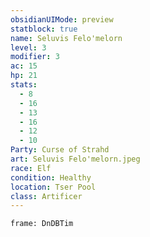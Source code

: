 ```yaml
---
obsidianUIMode: preview
statblock: true
name: Seluvis Felo'melorn
level: 3
modifier: 3
ac: 15
hp: 21
stats:
  - 8
  - 16
  - 13
  - 16
  - 12
  - 10
Party: Curse of Strahd
art: Seluvis Felo'melorn.jpeg
race: Elf
condition: Healthy
location: Tser Pool
class: Artificer
---
```

```custom-frames
frame: DnDBTim
```
